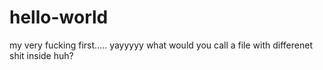 # hello-world
my very fucking first..... yayyyyy
what would you call a file with differenet shit inside huh?
